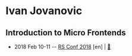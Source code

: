 # Ivan Jovanovic

## Introduction to Micro Frontends
- 2018 Feb 10-11 -- [RS Conf 2018](https://youtu.be/LH3QoDWAD8k) [en] | [:notebook:](https://speakerdeck.com/ivanjov/introduction-to-micro-frontends-rsconf-minsk-2018)  
